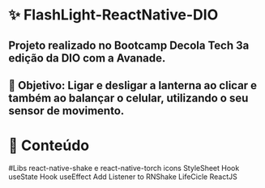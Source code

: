 # ✨ FlashLight-ReactNative-DIO
## Projeto realizado no Bootcamp Decola Tech 3a edição da DIO com a Avanade.
## 🎯 Objetivo: Ligar e desligar a lanterna ao clicar e também ao balançar o celular, utilizando o seu sensor de movimento.

# 📃 Conteúdo 
#Libs react-native-shake e react-native-torch
icons
StyleSheet
Hook useState
Hook useEffect
Add Listener to RNShake
LifeCicle ReactJS
